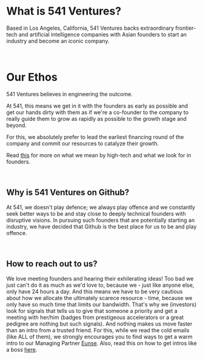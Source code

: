 # What is 541 Ventures?

Based in Los Angeles, California, 541 Ventures backs extraordinary frontier-tech and artificial intelligence companies with Asian founders to start an industry and become an iconic company.

<br/>

# Our Ethos

541 Ventures believes in engineering the outcome.

At 541, this means we get in it with the founders as early as possible and get our hands dirty with them as if we're a co-founder to the company to really guide them to grow as rapidly as possible to the growth stage and beyond.

For this, we absolutely prefer to lead the earliest financing round of the company and commit our resources to catalyze their growth.

Read [this](https://github.com/541VC/541/blob/main/Our_Thesis.md) for more on what we mean by high-tech and what we look for in founders.

<br/>

## Why is 541 Ventures on Github?

At 541, we doesn't play defence; we always play offence and we constantly seek better ways to be and stay close to deeply technical founders with disruptive visions.
In pursuing such founders that are potentially starting an industry, we have decided that Github is the best place for us to be and play offence.

<br/>

## How to reach out to us?

We love meeting founders and hearing their exhilerating ideas! Too bad we just can't do it as much as we'd love to, because we - just like anyone else, only have 24 hours a day.
And this means we have to be very cautious about how we allocate the ultimately scarece resource - time, because we only have so much time that limits our bandwidth.
That's why we (investors) look for signals that tells us to give that someone a priority and get a meeting with her/him (badges from prestigeous accelerators or a great pedigree are nothing but such signals). And nothing makes us move faster than an intro from a trusted friend. For this, while we read the cold emails (like ALL of them), we strongly encourages you to find ways to get a warm intro to our Managing Partner [Eunse](https://linkedin.com/in/eunse).  Also, read this on how to get intros like a boss [here](http://eun5e.com/2022/02/how-to-get-intros-like-a-boss/).
